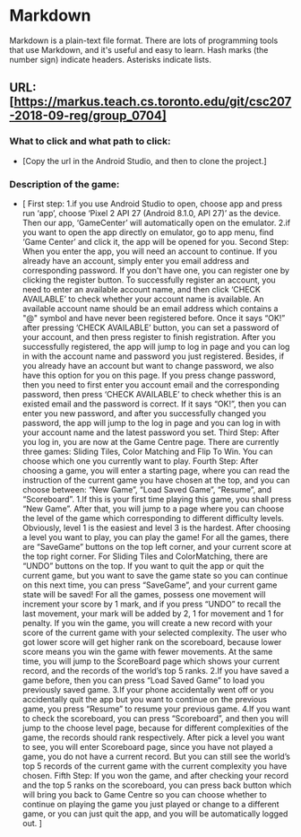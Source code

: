 # Markdown

Markdown is a plain-text file format. There are lots of programming tools that use Markdown, and it's useful and
easy to learn. Hash marks (the number sign) indicate headers. Asterisks indicate lists.

## URL: [https://markus.teach.cs.toronto.edu/git/csc207-2018-09-reg/group_0704]

### What to click and what path to click: 
* [Copy the url in the Android Studio, and then to clone the project.]

### Description of the game:

* [
First step: 
1.if you use Android Studio to open, choose app and press run ‘app’, choose ‘Pixel 2 API 27
(Android 8.1.0, API 27)’ as the device. Then our app, ‘GameCenter’ will automatically open on the 
emulator.
2.if you want to open the app directly on emulator, go to app menu, find ‘Game Center’ and click it,
 the app will be opened for you. 
Second Step: 
When you enter the app, you will need an account to continue.
If you already have an account, simply enter you email address and corresponding password. 
If you don't have one, you can register one by clicking the register button. To successfully 
register an account, you need to enter an available account name, and then click ‘CHECK AVAILABLE’ 
to check whether your account name is available. An available account name should be an email 
address which contains a "@" symbol and have never been registered before. 
Once it says “OK!” after pressing ‘CHECK AVAILABLE’ button, you can set a password of your account,
and then press register to finish registration. After you successfully registered, the app will jump 
to log in page and you can log in with the account name and password you just registered.
Besides, if you already have an account but want to change password, we also have this option for 
you on this page. If you press change password, then you need to first enter you account email and 
the corresponding password, then press ‘CHECK AVAILABLE’ to check whether this is an existed email 
and the password is correct. If it says “OK!”, then you can enter you new password, and after you 
successfully changed you password, the app will jump to the log in page and you can log in with your
account name and the latest password you set.
Third Step:
After you log in, you are now at the Game Centre page. There are currently three games: Sliding 
Tiles, Color Matching and Flip To Win. You can choose which one you currently want to play.
Fourth Step:
After choosing a game, you will enter a starting page, where you can read the instruction of the 
current game you have chosen at the top, and you can choose between: “New Game”, “Load Saved Game”, 
“Resume”, and “Scoreboard”. 
1.If this is your first time playing this game, you shall press “New Game”. After that, you will 
jump to a page where you can choose the level of the game which corresponding to different 
difficulty levels. Obviously, level 1 is the easiest and level 3 is the hardest. After choosing a 
level you want to play, you can play the game! For all the games, there are “SaveGame” buttons on
the top left corner, and your current score at the top right corner. For Sliding Tiles and
ColorMatching, there are “UNDO” buttons on the top.  If you want to quit the app or quit the
current game, but you want to save the game state so you can continue on this next time, you can
press “SaveGame”, and your current game state will be saved!
For all the games, possess one movement will increment your score by 1 mark, and if you press “UNDO” 
to recall the last movement, your mark will be added by 2, 1 for movement and 1 for penalty. If you 
win the game, you will create a new record with your score of the current game with your selected 
complexity. The user who got lower score will get higher rank on the scoreboard, because lower score 
means you win the game with fewer movements. At the same time, you will jump to the ScoreBoard page 
which shows your current record, and the records of the world’s top 5 ranks. 
2.If you have saved a game before, then you can press “Load Saved Game” to load you previously saved 
game.
3.If your phone accidentally went off or you accidentally quit the app but you want to continue on 
the previous game, you press “Resume” to resume your previous game.
4.If you want to check the scoreboard, you can press “Scoreboard”, and then you will jump to the 
choose level page, because for different complexities of the game, the records should rank 
respectively. After pick a level you want to see, you will enter Scoreboard page, since you have not 
played a game, you do not have a current record. But you can still see the world’s top 5 records of 
the current game with the current complexity you have chosen. 
Fifth Step:
If you won the game, and after checking your record and the top 5 ranks on the scoreboard, you can 
press back button which will bring you back to Game Centre so you can choose whether to continue on 
playing the game you just played or change to a different game, or you can just quit the app, and 
you will be automatically logged out.
] 

